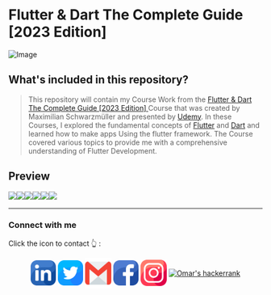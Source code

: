 # Flutter & Dart The Complete Guide [2023 Edition]

![Image](https://github.com/Omar-26/Flutter_and_Dart_The_Complete_Guide_2023_Edition/blob/main/images/readme_header.png?raw=true)

## What's included in this repository?

> This repository will contain my Course Work from the [Flutter & Dart The Complete Guide [2023 Edition] ](https://www.udemy.com/course/learn-flutter-dart-to-build-ios-android-apps/) Course that was created by Maximilian Schwarzmüller and presented by [Udemy](https://www.udemy.com/). In these Courses, I explored the fundamental concepts of [Flutter](https://flutter.dev/) and [Dart](https://dart.dev/) and learned how to make apps Using the flutter framework. The Course covered various topics to provide me with a comprehensive understanding of Flutter Development.

## Preview

<img src="https://github.com/Omar-26/Flutter_and_Dart_The_Complete_Guide_2023_Edition/blob/main/images/dice_app_preview.jpg?raw=true" height="300em" /><img src="https://github.com/Omar-26/Flutter_and_Dart_The_Complete_Guide_2023_Edition/blob/main/images/dice_app_preview.jpg?raw=true" height="300em" /><img src="https://github.com/Omar-26/Flutter_and_Dart_The_Complete_Guide_2023_Edition/blob/main/images/dice_app_preview.jpg?raw=true" height="300em" /><img src="https://github.com/Omar-26/Flutter_and_Dart_The_Complete_Guide_2023_Edition/blob/main/images/dice_app_preview.jpg?raw=true" height="300em" /><img src="https://github.com/Omar-26/Flutter_and_Dart_The_Complete_Guide_2023_Edition/blob/main/images/dice_app_preview.jpg?raw=true" height="300em" /><img src="https://github.com/Omar-26/Flutter_and_Dart_The_Complete_Guide_2023_Edition/blob/main/images/dice_app_preview.jpg?raw=true" height="300em" />
________________

### Connect with me

Click the icon to contact 👆 :
<p align="center">
<a href="https://www.linkedin.com/in/omar-ashraf01" target="_blank"><img align="center" src="https://github.com/Omar-26/Icons/blob/main/linkedin.png?raw=true" alt="Linkedin" height="50" width="50" /></a>
<a href="https://twitter.com/omarash78893600" target="_blank"><img align="center" src="https://github.com/Omar-26/Icons/blob/main/twitter.png?raw=true" alt="Twitter" height="50" width="50" /></a>
<a href="mailto:eng.omar.ashraf26@gmail.com" target="_blank"><img align="center" src="https://github.com/Omar-26/Icons/blob/main/gmail.png?raw=true" alt="Gmail" height="61" width="52" /></a>
<a href="https://www.facebook.com/ommaar.ashrraaf" target="_blank"><img align="center" src="https://github.com/Omar-26/Icons/blob/main/facebook.png?raw=true" alt="Facebook" height="50" width="50" /></a>
<a href="https://www.instagram.com/ommaar_ashrraaf/" target="_blank"><img align="center" src="https://github.com/Omar-26/Icons/blob/main/instagram.png?raw=true" alt="Instagram" height="52" width="52" /></a>
<a href="https://www.hackerrank.com/eng_omar_ashraf1?hr_r=1" target="_blank">
<img align="center" alt="Omar's hackerrank" width="49" height="52" src="https://assets.brandfolder.com/y9ol94wb/v/331198/view@2x.png?v=1591971279" draggable="false" />
</a>
</p>
